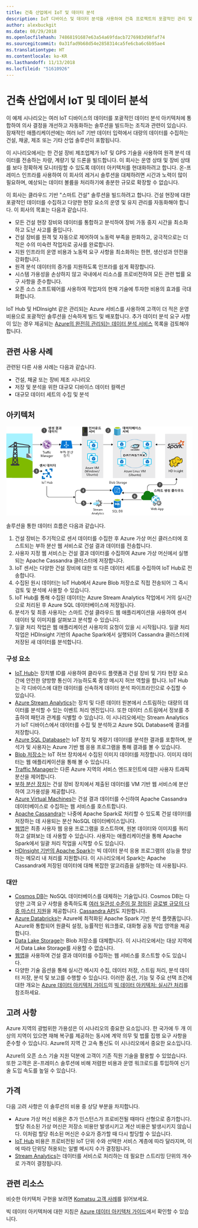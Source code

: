 ```yaml
---
title: 건축 산업에서 IoT 및 데이터 분석
description: IoT 디바이스 및 데이터 분석을 사용하여 건축 프로젝트의 포괄적인 관리 및 작업을 제공합니다.
author: alexbuckgit
ms.date: 08/29/2018
ms.openlocfilehash: 74868191687e63a54a69fdacb7276983d98faf74
ms.sourcegitcommit: 0a31fad9b68d54e2858314ca5fe6cba6c6b95ae4
ms.translationtype: HT
ms.contentlocale: ko-KR
ms.lasthandoff: 11/13/2018
ms.locfileid: "51610926"
---
```

# <a name="iot-and-data-analytics-in-the-construction-industry"></a>건축 산업에서 IoT 및 데이터 분석

이 예제 시나리오는 여러 IoT 디바이스의 데이터를 포괄적인 데이터 분석 아키텍처에 통합하여 의사 결정을 개선하고 자동화하는 솔루션을 빌드하는 조직과 관련이 있습니다. 잠재적인 애플리케이션에는 여러 IoT 기반 데이터 입력에서 대량의 데이터를 수집하는 건설, 채굴, 제조 또는 기타 산업 솔루션이 포함됩니다.

이 시나리오에서는 한 건설 장비 제조업체가 IoT 및 GPS 기술을 사용하여 원격 분석 데이터를 전송하는 차량, 계량기 및 드론을 빌드합니다. 이 회사는 운영 상태 및 장비 상태를 보다 정확하게 모니터링할 수 있도록 데이터 아키텍처를 현대화하려고 합니다. 온-프레미스 인프라를 사용하여 이 회사의 레거시 솔루션을 대체하려면 시간과 노력이 많이 필요하며, 예상되는 데이터 볼륨을 처리하기에 충분한 규모로 확장할 수 없습니다.

이 회사는 클라우드 기반 "스마트 건설" 솔루션을 빌드하려고 합니다. 건설 현장에 대한 포괄적인 데이터를 수집하고 다양한 현장 요소의 운영 및 유지 관리를 자동화해야 합니다. 이 회사의 목표는 다음과 같습니다.

* 모든 건설 현장 장비와 데이터를 통합하고 분석하여 장비 가동 중지 시간을 최소화하고 도난 사고를 줄입니다.
* 건설 장비를 원격 및 자동으로 제어하여 노동력 부족을 완화하고, 궁극적으로는 더 적은 수의 미숙련 작업자로 공사를 완료합니다.
* 지원 인프라의 운영 비용과 노동력 요구 사항을 최소화하는 한편, 생산성과 안전을 강화합니다.
* 원격 분석 데이터의 증가를 지원하도록 인프라를 쉽게 확장합니다.
* 시스템 가용성을 손상하지 않고 국내에서 리소스를 프로비전하여 모든 관련 법률 요구 사항을 준수합니다.
* 오픈 소스 소프트웨어를 사용하여 작업자의 현재 기술에 투자한 비용의 효과를 극대화합니다.

IoT Hub 및 HDInsight 같은 관리되는 Azure 서비스를 사용하여 고객이 더 적은 운영 비용으로 포괄적인 솔루션을 신속하게 빌드 및 배포합니다. 추가 데이터 분석 요구 사항이 있는 경우 제공되는 [Azure의 완전히 관리되는 데이터 분석 서비스][product-category] 목록을 검토해야 합니다.

## <a name="relevant-use-cases"></a>관련 사용 사례

관련된 다른 사용 사례는 다음과 같습니다.

* 건설, 채굴 또는 장비 제조 시나리오
* 저장 및 분석을 위한 대규모 디바이스 데이터 컬렉션
* 대규모 데이터 세트의 수집 및 분석

## <a name="architecture"></a>아키텍처

![건설 산업의 IoT 및 데이터 분석을 위한 아키텍처][architecture]

솔루션을 통한 데이터 흐름은 다음과 같습니다.

1. 건설 장비는 주기적으로 센서 데이터를 수집한 후 Azure 가상 머신 클러스터에 호스트되는 부하 분산 웹 서비스로 건설 결과 데이터를 전송합니다.
2. 사용자 지정 웹 서비스는 건설 결과 데이터를 수집하여 Azure 가상 머신에서 실행되는 Apache Cassandra 클러스터에 저장합니다.
3. IoT 센서는 다양한 건설 장비에 대한 또 다른 데이터 세트를 수집하여 IoT Hub로 전송합니다.
4. 수집된 원시 데이터는 IoT Hub에서 Azure Blob 저장소로 직접 전송되어 그 즉시 검토 및 분석에 사용할 수 있습니다.
5. IoT Hub를 통해 수집된 데이터는 Azure Stream Analytics 작업에서 거의 실시간으로 처리된 후 Azure SQL 데이터베이스에 저장됩니다.
6. 분석가 및 최종 사용자는 스마트 건설 클라우드 웹 애플리케이션을 사용하여 센서 데이터 및 이미지를 살펴보고 분석할 수 있습니다. 
7. 일괄 처리 작업은 웹 애플리케이션 사용자의 요청이 있을 시 시작됩니다. 일괄 처리 작업은 HDInsight 기반의 Apache Spark에서 실행되어 Cassandra 클러스터에 저장된 새 데이터를 분석합니다. 

### <a name="components"></a>구성 요소

* [IoT Hub](/azure/iot-hub/about-iot-hub)는 장치별 ID를 사용하여 클라우드 플랫폼과 건설 장비 및 기타 현장 요소 간에 안전한 양방향 통신이 가능하도록 중앙 메시지 허브 역할을 합니다. IoT Hub는 각 디바이스에 대한 데이터를 신속하게 데이터 분석 파이프라인으로 수집할 수 있습니다. 
* [Azure Stream Analytics](/azure/stream-analytics/stream-analytics-introduction)는 장치 및 다른 데이터 원본에서 스트림하는 대량의 데이터를 분석할 수 있는 이벤트 처리 엔진입니다. 또한 데이터 스트림에서 정보를 추출하여 패턴과 관계를 식별할 수 있습니다. 이 시나리오에서는 Stream Analytics가 IoT 디바이스에서 데이터를 수집 및 분석하고 Azure SQL Database에 결과를 저장합니다. 
* [Azure SQL Database](/azure/sql-database/sql-database-technical-overview)는 IoT 장치 및 계량기 데이터를 분석한 결과를 포함하며, 분석가 및 사용자는 Azure 기반 웹 응용 프로그램을 통해 결과를 볼 수 있습니다. 
* [Blob 저장소](/azure/storage/blobs/storage-blobs-introduction)는 IoT 허브 장치에서 수집된 이미지 데이터를 저장합니다. 이미지 데이터는 웹 애플리케이션을 통해 볼 수 있습니다.
* [Traffic Manager](/azure/traffic-manager/traffic-manager-overview)는 다른 Azure 지역의 서비스 엔드포인트에 대한 사용자 트래픽 분산을 제어합니다.
* [부하 분산 장치](/azure/load-balancer/load-balancer-overview)는 건설 장비 장치에서 제출된 데이터를 VM 기반 웹 서비스에 분산하여 고가용성을 제공합니다.
* [Azure Virtual Machines](/azure/virtual-machines)는 건설 결과 데이터를 수신하여 Apache Cassandra 데이터베이스로 수집하는 웹 서비스를 호스트합니다.
* [Apache Cassandra](https://cassandra.apache.org)는 나중에 Apache Spark로 처리할 수 있도록 건설 데이터를 저장하는 데 사용되는 분산 NoSQL 데이터베이스입니다.
* [웹앱](/azure/app-service/app-service-web-overview)은 최종 사용자 웹 응용 프로그램을 호스트하며, 원본 데이터와 이미지를 쿼리하고 살펴보는 데 사용할 수 있습니다. 사용자는 애플리케이션을 통해 Apache Spark에서 일괄 처리 작업을 시작할 수도 있습니다.
* [HDInsight 기반의 Apache Spark](/azure/hdinsight/spark/apache-spark-overview)는 빅 데이터 분석 응용 프로그램의 성능을 향상하는 메모리 내 처리를 지원합니다. 이 시나리오에서 Spark는 Apache Cassandra에 저장된 데이터에 대해 복잡한 알고리즘을 실행하는 데 사용됩니다.


### <a name="alternatives"></a>대안

* [Cosmos DB](/azure/cosmos-db/introduction)는 NoSQL 데이터베이스를 대체하는 기술입니다. Cosmos DB는 다양한 고객 요구 사항을 충족하도록 [여러 일관성 수준이 잘 정의된](/azure/cosmos-db/consistency-levels) [글로벌 규모의 다중 마스터 지원](/azure/cosmos-db/multi-region-writers)을 제공합니다. [Cassandra API](/azure/cosmos-db/cassandra-introduction)도 지원합니다. 
* [Azure Databricks](/azure/azure-databricks/what-is-azure-databricks)는 Azure에 최적화된 Apache Spark 기반 분석 플랫폼입니다. Azure와 통합되어 원클릭 설정, 능률적인 워크플로, 대화형 공동 작업 영역을 제공합니다.
* [Data Lake Storage](/azure/storage/data-lake-storage)는 Blob 저장소를 대체합니다. 이 시나리오에서는 대상 지역에서 Data Lake Storage를 사용할 수 없습니다.
* [웹앱](/azure/app-service)을 사용하여 건설 결과 데이터를 수집하는 웹 서비스를 호스트할 수도 있습니다.
* 다양한 기술 옵션을 통해 실시간 메시지 수집, 데이터 저장, 스트림 처리, 분석 데이터 저장, 분석 및 보고를 수행할 수 있습니다. 이러한 옵션, 기능 및 주요 선택 조건에 대한 개요는 [Azure 데이터 아키텍처 가이드](/azure/architecture/data-guide)의 [빅 데이터 아키텍처: 실시간 처리](/azure/architecture/data-guide/technology-choices/real-time-ingestion)를 참조하세요.

## <a name="considerations"></a>고려 사항

Azure 지역의 광범위한 가용성은 이 시나리오의 중요한 요소입니다. 한 국가에 두 개 이상의 지역이 있으면 재해 복구를 제공하는 동시에 계약 의무 및 법률 집행 요구 사항을 준수할 수 있습니다. Azure의 지역 간 고속 통신도 이 시나리오에서 중요한 요소입니다.

Azure의 오픈 소스 기술 지원 덕분에 고객이 기존 직원 기술을 활용할 수 있었습니다. 또한 고객은 온-프레미스 솔루션에 비해 저렴한 비용과 운영 워크로드를 투입하여 신기술 도입 속도를 높일 수 있습니다. 

## <a name="pricing"></a>가격

다음 고려 사항은 이 솔루션의 비용 중 상당 부분을 차지합니다.

* Azure 가상 머신 비용은 추가 인스턴스가 프로비전될 때마다 선형으로 증가합니다. 할당 취소된 가상 머신은 저장소 비용만 발생시키고 계산 비용은 발생시키지 않습니다. 이처럼 할당 취소된 머신은 수요가 증가할 때 다시 할당할 수 있습니다.
* [IoT Hub](https://azure.microsoft.com/pricing/details/iot-hub) 비용은 프로비전된 IoT 단위 수와 선택한 서비스 계층에 따라 달라지며, 이에 따라 단위당 허용되는 일별 메시지 수가 결정됩니다. 
* [Stream Analytics](https://azure.microsoft.com/pricing/details/stream-analytics)는 데이터를 서비스로 처리하는 데 필요한 스트리밍 단위의 개수로 가격이 결정됩니다.

## <a name="related-resources"></a>관련 리소스

비슷한 아키텍처 구현을 보려면 [Komatsu 고객 사례][customer-story]를 읽어보세요.

빅 데이터 아키텍처에 대한 지침은 [Azure 데이터 아키텍처 가이드](/azure/architecture/data-guide)에서 확인할 수 있습니다.

<!-- links -->
[product-category]: https://azure.microsoft.com/product-categories/analytics/
[customer-site]: https://home.komatsu/en/
[customer-story]: https://customers.microsoft.com/story/komatsu-manufacturing-azure-iot-hub-japan
[architecture]: ./media/architecture-big-data-with-iot.png

